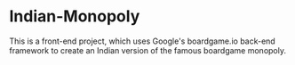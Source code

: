 # Indian-Monopoly
This is a front-end project, which uses Google's boardgame.io back-end framework to create an Indian version of the famous boardgame monopoly.
